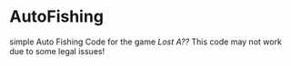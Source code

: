 # AutoFishing
simple Auto Fishing Code for the game *Lost A??*
This code may not work due to some legal issues!
